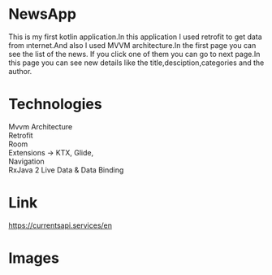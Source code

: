# NewsApp

This is my first kotlin application.In this application I used retrofit to get data from ınternet.And also I used MVVM architecture.In the first page you can see the list of the news. If you click one of them you can go to next page.In this page you can see new details like the title,desciption,categories and the author.

# Technologies

Mvvm Architecture                                                                                                                                                                   
Retrofit                                                                                                                                                                           
Room                                                                                                                                                                               
Extensions -> KTX, Glide,                                                                                                                                                           
Navigation                                                                                                                                                                         
RxJava 2                                                                                                                                                                            Live Data & Data Binding 

# Link

https://currentsapi.services/en

# Images









